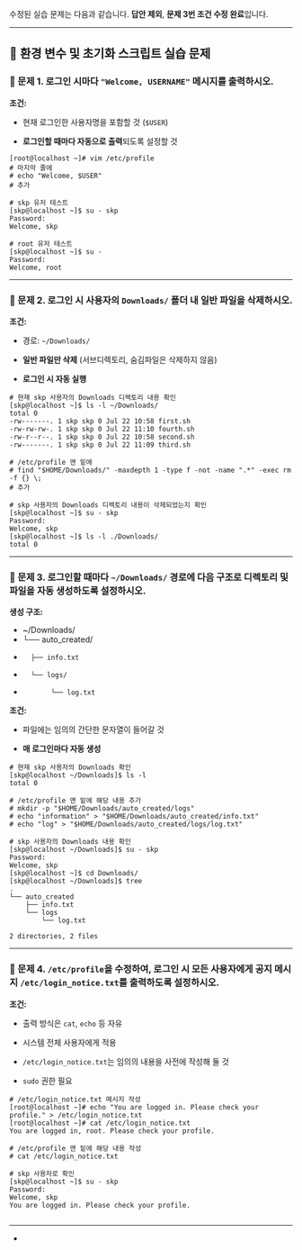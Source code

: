 수정된 실습 문제는 다음과 같습니다. **답안 제외**, **문제 3번 조건 수정 완료**입니다.

---

## **🧪 환경 변수 및 초기화 스크립트 실습 문제**

### **🔹 문제 1\. 로그인 시마다 `"Welcome, USERNAME"` 메시지를 출력하시오.**

**조건:**

* 현재 로그인한 사용자명을 포함할 것 (`$USER`)

* **로그인할 때마다 자동으로 출력**되도록 설정할 것

```shell
[root@localhost ~]# vim /etc/profile
# 마지막 줄에 
# echo "Welcome, $USER"
# 추가

# skp 유저 테스트
[skp@localhost ~]$ su - skp
Password: 
Welcome, skp

# root 유저 테스트
[skp@localhost ~]$ su -
Password: 
Welcome, root

```




  ---

  ### **🔹 문제 2\. 로그인 시 사용자의 `Downloads/` 폴더 내 일반 파일을 삭제하시오.**

**조건:**

* 경로: `~/Downloads/`

* **일반 파일만 삭제** (서브디렉토리, 숨김파일은 삭제하지 않음)

* **로그인 시 자동 실행**


```shell
# 현재 skp 사용자의 Downloads 디렉토리 내용 확인
[skp@localhost ~]$ ls -l ~/Downloads/
total 0
-rw-------. 1 skp skp 0 Jul 22 10:58 first.sh
-rw-rw-rw-. 1 skp skp 0 Jul 22 11:10 fourth.sh
-rw-r--r--. 1 skp skp 0 Jul 22 10:58 second.sh
-rw-------. 1 skp skp 0 Jul 22 11:09 third.sh

# /etc/profile 맨 밑에
# find "$HOME/Downloads/" -maxdepth 1 -type f -not -name ".*" -exec rm -f {} \;
# 추가

# skp 사용자의 Downloads 디렉토리 내용이 삭제되었는지 확인
[skp@localhost ~]$ su - skp
Password: 
Welcome, skp
[skp@localhost ~]$ ls -l ./Downloads/
total 0

```


  ---

  ### **🔹 문제 3\. 로그인할 때마다 `~/Downloads/` 경로에 다음 구조로 디렉토리 및 파일을 자동 생성하도록 설정하시오.**

**생성 구조:**

* \~/Downloads/  
*  └── auto\_created/  
*       ├── info.txt  
*       └── logs/  
*            └── log.txt


**조건:**

* 파일에는 임의의 간단한 문자열이 들어갈 것

* **매 로그인마다 자동 생성**


```shell
# 현재 skp 사용자의 Downloads 확인
[skp@localhost ~/Downloads]$ ls -l
total 0

# /etc/profile 맨 밑에 해당 내용 추가
# mkdir -p "$HOME/Downloads/auto_created/logs"
# echo "information" > "$HOME/Downloads/auto_created/info.txt"
# echo "log" > "$HOME/Downloads/auto_created/logs/log.txt"

# skp 사용자의 Downloads 내용 확인
[skp@localhost ~/Downloads]$ su - skp
Password: 
Welcome, skp
[skp@localhost ~]$ cd Downloads/
[skp@localhost ~/Downloads]$ tree
.
└── auto_created
    ├── info.txt
    └── logs
        └── log.txt

2 directories, 2 files

```

  ---

  ### **🔹 문제 4\. `/etc/profile`을 수정하여, 로그인 시 모든 사용자에게 공지 메시지 `/etc/login_notice.txt`를 출력하도록 설정하시오.**

**조건:**

* 출력 방식은 `cat`, `echo` 등 자유

* 시스템 전체 사용자에게 적용

* `/etc/login_notice.txt`는 임의의 내용을 사전에 작성해 둘 것

* `sudo` 권한 필요


```shell
# /etc/login_notice.txt 메시지 작성
[root@localhost ~]# echo "You are logged in. Please check your profile." > /etc/login_notice.txt
[root@localhost ~]# cat /etc/login_notice.txt 
You are logged in, root. Please check your profile.

# /etc/profile 맨 밑에 해당 내용 작성
# cat /etc/login_notice.txt

# skp 사용자로 확인
[skp@localhost ~]$ su - skp
Password: 
Welcome, skp
You are logged in. Please check your profile.


```

  ---

* 

